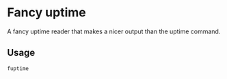 # Fancy uptime
A fancy uptime reader that makes a nicer output than the uptime command.

## Usage
```bash
fuptime
```
